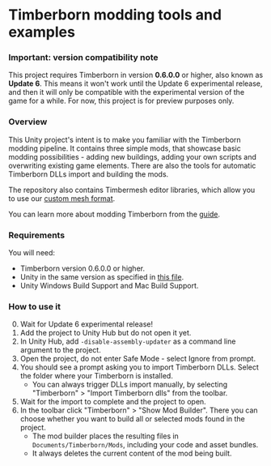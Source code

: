 # Timberborn modding tools and examples

### Important: version compatibility note

This project requires Timberborn in version <b>0.6.0.0</b> or higher, also known as <b>Update 6</b>. This means it won't work until the Update 6 experimental release, and then it will only be compatible with the experimental version of the game for a while. For now, this project is for preview purposes only.

### Overview

This Unity project's intent is to make you familiar with the Timberborn modding pipeline. It contains three simple mods, that showcase basic modding possibilities - adding new buildings, adding your own scripts and overwriting existing game elements. There are also the tools for automatic Timberborn DLLs import and building the mods.

The repository also contains Timbermesh editor libraries, which allow you to use our [custom mesh format](https://github.com/mechanistry/timbermesh).

You can learn more about modding Timberborn from the [guide](https://timberborn.wiki.gg/wiki/Creating_Mods_(Update_6)).

### Requirements

You will need:
- Timberborn version 0.6.0.0 or higher.
- Unity in the same version as specified in [this file](https://github.com/mechanistry/timberborn-modding/blob/main/ProjectSettings/ProjectVersion.txt).
- Unity Windows Build Support and Mac Build Support.

### How to use it

0. Wait for Update 6 experimental release!
1. Add the project to Unity Hub but do not open it yet.
2. In Unity Hub, add `-disable-assembly-updater` as a command line argument to the project.
3. Open the project, do not enter Safe Mode - select Ignore from prompt.
4. You should see a prompt asking you to import Timberborn DLLs. Select the folder where your Timberborn is installed.
   - You can always trigger DLLs import manually, by selecting "Timberborn" > "Import Timberborn dlls" from the toolbar.
5. Wait for the import to complete and the project to open.
6. In the toolbar click "Timberborn" > "Show Mod Builder". There you can choose whether you want to build all or selected mods found in the project.
   - The mod builder places the resulting files in `Documents/Timberborn/Mods`, including your code and asset bundles.
   - It always deletes the current content of the mod being built.
